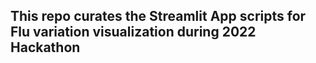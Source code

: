 ## This repo curates the Streamlit App scripts for Flu variation visualization during 2022 Hackathon
